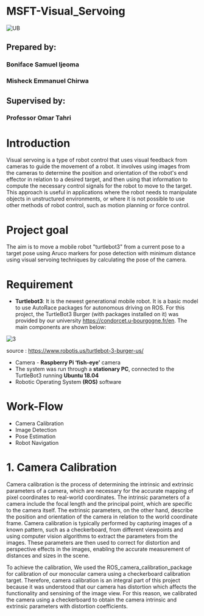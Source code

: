 # MSFT-Visual_Servoing
![UB](https://user-images.githubusercontent.com/62597513/145659645-9ab35c4d-694e-499d-8fad-6bf1091d32ec.jpeg)

## Prepared by:
### Boniface Samuel Ijeoma
### Misheck Emmanuel Chirwa

## Supervised by: 
   ###            Professor Omar Tahri
   
   
   
# Introduction
Visual servoing is a type of robot control that uses visual feedback from cameras to guide the movement of a robot. It involves using images from the cameras to determine the position and orientation of the robot's end effector in relation to a desired target, and then using that information to compute the necessary control signals for the robot to move to the target. This approach is useful in applications where the robot needs to manipulate objects in unstructured environments, or where it is not possible to use other methods of robot control, such as motion planning or force control.

# Project goal
The aim is to move a mobile robot "turtlebot3" from a current pose to a target pose using Aruco markers for pose detection with minimum distance using visual servoing techniques by calculating the pose of the camera.

 # Requirement 
- **Turtlebot3**: It is the newest generational mobile robot. It is a basic model to use AutoRace packages for autonomous driving on ROS. For this project, the TurtleBot3 Burger (with packages installed on it) was  provided by our university https://condorcet.u-bourgogne.fr/en.  The main components are shown below: 

![3](https://user-images.githubusercontent.com/62597513/145630186-4da6bcb0-b4aa-4c0d-b006-39453fabb56b.png)

source : https://www.robotis.us/turtlebot-3-burger-us/

- Camera - **Raspberry Pi ‘fish-eye’** camera
- The system was run through a **stationary PC**, connected to the TurtleBot3 running **Ubuntu 18.04**
- Robotic Operating System **(ROS)** software

# Work-Flow
- Camera Calibration
- Image Detection
- Pose Estimation
- Robot Navigation

# 1. Camera Calibration
Camera calibration is the process of determining the intrinsic and extrinsic parameters of a camera, which are necessary for the accurate mapping of pixel coordinates to real-world coordinates. The intrinsic parameters of a camera include the focal length and the principal point, which are specific to the camera itself. The extrinsic parameters, on the other hand, describe the position and orientation of the camera in relation to the world coordinate frame. Camera calibration is typically performed by capturing images of a known pattern, such as a checkerboard, from different viewpoints and using computer vision algorithms to extract the parameters from the images. These parameters are then used to correct for distortion and perspective effects in the images, enabling the accurate measurement of distances and sizes in the scene.

 To achieve the calibration, We used the ROS_camera_calibration_package for calibration of our monocular camera using a checkerboard calibration target. Therefore, camera calibration is an integral part of this project because it was understood that our camera has distortion which affects the functionality and sensining of the image view. For this reason, we calibrated the camera using a checkerboard to obtain the camera intrinsic and extrinsic parameters with distortion coefficients.
 
 
